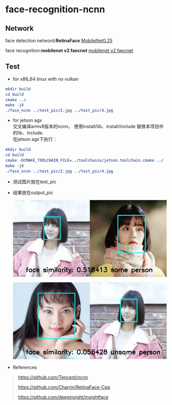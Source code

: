 # face-recognition-ncnn
##  Network
face detection netword:**RetinaFace** [MobileNet0.25](https://github.com/deepinsight/insightface/issues/669)

face recognition:**mobilenet v2 faecnet** [mobilenet v2 faecnet](https://github.com/deepinsight/insightface/issues/214)

## Test

- for x86_64 linux  with no vulkan

```cmake
mkdir build
cd build
cmake ../
make -j4
./face_ncnn ../test_pic/2.jpg ../test_pic/4.jpg
```

- for jetson agx  
  交叉编译armv8版本的ncnn， 使用install/lib、install/include 替换本项目中的lib、include.  
  在jetson agx下执行：

```cmake
mkdir build
cd build
cmake -DCMAKE_TOOLCHAIN_FILE=../toolchains/jetson.toolchain.cmake ../
make -j4
./face_ncnn ../test_pic/2.jpg ../test_pic/4.jpg
```

- 测试图片放在test_pic

- 结果放在output_pic

  ![](output_pic/des.jpg)
  
  ![](output_pic/des1.jpg)

- References

> https://github.com/Tencent/ncnn
>
> https://github.com/Charrin/RetinaFace-Cpp
>
> https://github.com/deepinsight/insightface

